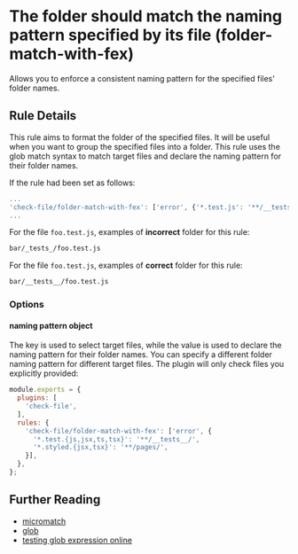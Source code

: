 # The folder should match the naming pattern specified by its file (folder-match-with-fex)

Allows you to enforce a consistent naming pattern for the specified files' folder names.

## Rule Details

This rule aims to format the folder of the specified files. It will be useful when you want to group the specified files into a folder. This rule uses the glob match syntax to match target files and declare the naming pattern for their folder names.

If the rule had been set as follows:
```js
...
'check-file/folder-match-with-fex': ['error', {'*.test.js': '**/__tests__/'}],
...
```

For the file `foo.test.js`, examples of **incorrect** folder for this rule:
```sh
bar/_tests_/foo.test.js
```

For the file `foo.test.js`, examples of **correct** folder for this rule:
```sh
bar/__tests__/foo.test.js
```

### Options

#### naming pattern object

The key is used to select target files, while the value is used to declare the naming pattern for their folder names. You can specify a different folder naming pattern for different target files. The plugin will only check files you explicitly provided:
```js
module.exports = {
  plugins: [
    'check-file',
  ],
  rules: {
    'check-file/folder-match-with-fex': ['error', {
      '*.test.{js,jsx,ts,tsx}': '**/__tests__/',
      '*.styled.{jsx,tsx}': '**/pages/',
    }],
  },
};
```

## Further Reading

- [micromatch](https://github.com/micromatch/micromatch)
- [glob](https://en.wikipedia.org/wiki/Glob_(programming))
- [testing glob expression online](https://globster.xyz)
